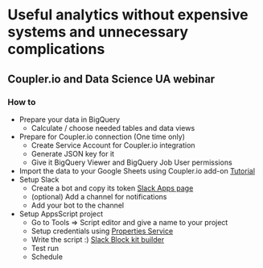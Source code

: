 # Useful analytics without expensive systems and unnecessary complications

## Coupler.io and Data Science UA webinar
 
### How to						
*	Prepare your data in BigQuery				
	-	Calculate / choose needed tables and data views			
* Prepare for Coupler.io connection (One time only)
	-	Create Service Account for Coupler.io integration			
	-	Generate JSON key for it			
	-	Give it BigQuery Viewer and BigQuery Job User permissions			
*	Import the data to your Google Sheets using Coupler.io add-on [Tutorial](https://help.coupler.io/article/141-bigquery-data-source)
*	Setup Slack				
	-	Create a bot and copy its token	[Slack Apps page](https://api.slack.com/apps)
	-	(optional) Add a channel for notifications			
	-	Add your bot to the channel			
*	Setup AppsScript project				
	-	Go to Tools => Script editor and give a name to your project			
	-	Setup credentials using [Properties Service](https://developers.google.com/apps-script/reference/properties/properties-service)
	-	Write the script :)	[Slack Block kit builder](https://app.slack.com/block-kit-builder)
	-	Test run		
	-	Schedule		